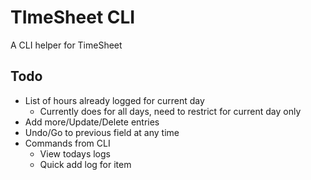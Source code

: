 # TImeSheet CLI
A CLI helper for TimeSheet

## Todo
- List of hours already logged for current day
    - Currently does for all days, need to restrict for current day only
- Add more/Update/Delete entries
- Undo/Go to previous field at any time
- Commands from CLI
    - View todays logs
    - Quick add log for item